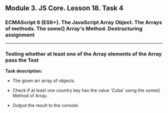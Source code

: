 ## Module 3. JS Core. Lesson 18. Task 4

### ECMAScript 6 (ES6+). The JavaScript Array Object. The Arrays of methods. The some() Array's Method. Destructuring assignment
***

### Testing whether at least one of the Array elements of the Array pass the Test

**Task description:**

- The given arr array of objects.

- Check if at least one country key has the value 'Cuba' using the some() Method of Array.

- Output the result to the console.
